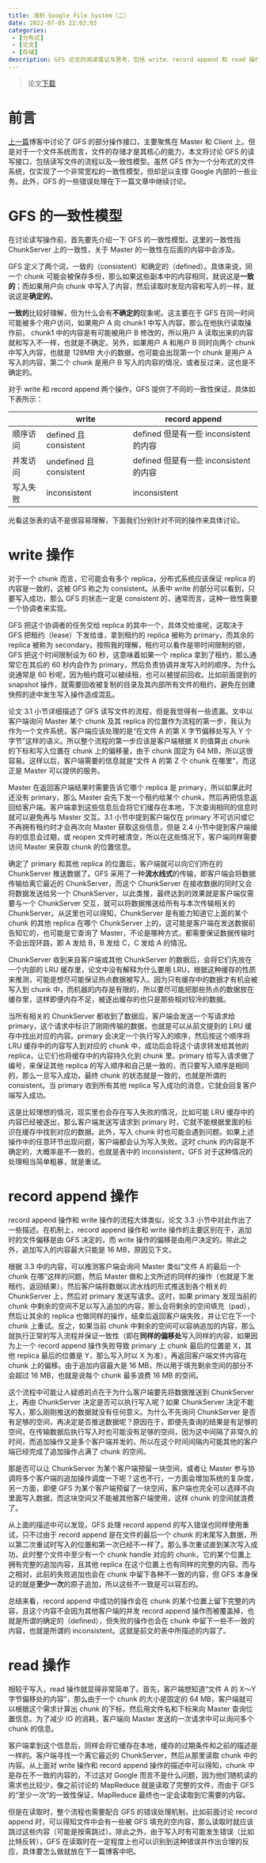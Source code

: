 ```yaml
---
title: 浅析 Google File System（二）
date: 2022-07-05 22:02:03
categories:
 - [分布式]
 - [论文]
 - [存储]
description: GFS 论文的阅读笔记与思考，包括 write、record append 和 read 操作
---
```


> 论文[下载](https://pdos.csail.mit.edu/6.824/papers/gfs.pdf)

# 前言

[上一篇](/2022/07/03/GFS1)博客中讨论了 GFS 的部分操作接口，主要聚焦在 Master 和 Client 上。但是对于一个文件系统而言，文件的存储才是其核心的能力，本文将讨论 GFS 的读写接口，包括读写文件的流程以及一致性模型。虽然 GFS 作为一个分布式的文件系统，仅实现了一个非常宽松的一致性模型，但却足以支撑 Google 内部的一些业务。此外，GFS 的一些错误处理在下一篇文章中继续讨论。

# GFS 的一致性模型

在讨论读写操作前，首先要先介绍一下 GFS 的一致性模型。这里的一致性指 ChunkServer 上的一致性，关于 Master 的一致性在后面的内容中会涉及。

GFS 定义了两个词，一致的（consistent）和确定的（defined）。具体来说，同一个 chunk 可能会被保存多份，那么如果这些副本中的内容相同，就说这是**一致的**；而如果用户向 chunk 中写入了内容，然后读取时发现内容和写入的一样，就说这是**确定的**。

**一致的**比较好理解，但为什么会有**不确定的**现象呢。这主要在于 GFS 在同一时间可能被多个用户访问，如果用户 A 向 chunk1 中写入内容，那么在他执行读取操作前， chunk1 中的内容是有可能被用户 B 修改的，所以用户 A 读取出来的内容就和写入不一样，也就是不确定。另外，如果用户 A 和用户 B 同时向两个 chunk 中写入内容，也就是 128MB 大小的数据，也可能会出现第一个 chunk 是用户 A 写入的内容，第二个 chunk 是用户 B 写入的内容的情况，或者反过来，这也是不确定的。

对于 write 和 record append 两个操作，GFS 提供了不同的一致性保证，具体如下表所示：

|          | write                   | record append                          |
| -------- | ----------------------- | -------------------------------------- |
| 顺序访问 | defined 且 consistent   | defined 但是有一些 inconsistent 的内容 |
| 并发访问 | undefined 且 consistent | defined 但是有一些 inconsistent 的内容 |
| 写入失败 | inconsistent            | inconsistent                           |

光看这张表的话不是很容易理解，下面我们分别针对不同的操作来具体讨论。

# write 操作

对于一个 chunk 而言，它可能会有多个 replica，分布式系统应该保证 replica 的内容是一致的，这被 GFS 称之为 consistent。从表中 write 的部分可以看到，只要写入成功，那么 GFS 的状态一定是 consistent 的，通常而言，这种一致性需要一个协调者来实现。

GFS 把这个协调者的任务交给 replica 的其中一个，具体交给谁呢，这取决于 GFS 把租约（lease）下发给谁，拿到租约的 replica 被称为 primary，而其余的 replica 被称为 secondary。按照我的理解，租约可以看作是带时间限制的锁，GFS 把这个时间限制设为 60 秒，这意味着如果一个 replica 拿到了租约，那么通常它在其后的 60 秒内会作为 primary，然后负责协调并发写入时的顺序。为什么说通常是 60 秒呢，因为租约既可以被续租，也可以被提前回收。比如前面提到的 snapshot 操作，就需要回收被复制的目录及其内部所有文件的租约，避免在创建快照的途中发生写入操作造成混乱。

论文 3.1 小节详细描述了 GFS 读写文件的流程，但是我觉得有一些遗漏。文中以客户端询问 Master 某个 chunk 及其 replica 的位置作为流程的第一步，我认为作为一个文件系统，客户端应该处理的是“在文件 A 的第 X 字节偏移处写入 Y 个字节”这样的语义。所以整个流程的第一步应该是客户端根据 X 的值算出 chunk 的下标和写入位置在 chunk 上的偏移量，由于 chunk 固定为 64 MB，所以这很容易。这样以后，客户端需要的信息就是“文件 A 的第 Z 个 chunk 在哪里”，而这正是 Master 可以提供的服务。

Master 在返回客户端结果时需要告诉它哪个 replica 是 primary，所以如果此时还没有 primary，那么 Master 会先下发一个租约给某个 chunk，然后再把信息返回给客户端。客户端拿到这些信息后会将它们缓存在本地，下次查询相同的信息时就可以避免再与 Master 交互。3.1 小节中提到客户端仅在 primary 不可访问或它不再拥有租约时才会再次向 Master 获取这些信息，但是 2.4 小节中提到客户端缓存的信息会过期，或 reopen 文件时被清空，所以在这些情况下，客户端同样需要访问 Master 来获取 chunk 的位置信息。

确定了 primary 和其他 replica 的位置后，客户端就可以向它们所在的 ChunkServer 推送数据了。GFS 采用了一种**流水线式**的传输，即客户端会将数据传输给离它最近的 ChunkServer，而这个 ChunkServer 在接收数据的同时又会将数据发送给另一个 ChunkServer，以此类推，最终达到的效果就是客户端仅需要与一个 ChunkServer 交互，就可以将数据推送给所有与本次传输相关的 ChunkServer。从这里也可以得知，ChunkServer 是有能力知道它上面的某个 chunk 的其他 replica 在哪个 ChunkServer 上的，这可能是客户端在发送数据前告知它的，也可能是它查询了 Master，不论是哪种方式，都需要保证数据传输时不会出现环路，即 A 发给 B，B 发给 C，C 发给 A 的情况。

ChunkServer 收到来自客户端或其他 ChunkServer 的数据后，会将它们先放在一个内部的 LRU 缓存里，论文中没有解释为什么要用 LRU，根据这种缓存的性质来推测，可能是想尽可能保证热点数据被写入。因为只有缓存中的数据才有机会被写入到 chunk 中，而机器的内存是有限的，所以要尽可能把那些热点的数据放在缓存里，这样即便内存不足，被逐出缓存的也只是那些相对较冷的数据。

当所有相关的 ChunkServer 都收到了数据后，客户端会发送一个写请求给 primary，这个请求中标识了刚刚传输的数据，也就是可以从前文提到的 LRU 缓存中找出对应的内容。primary 会决定一个执行写入的顺序，然后按这个顺序将 LRU 缓存中的内容写入到对应的 chunk 中，成功后会将这个请求转发给其他的 replica，让它们也将缓存中的内容持久化到 chunk 里。primary 给写入请求做了编号，来保证其他 replica 的写入顺序和自己是一致的，而只要写入顺序是相同的，那么一旦写入成功，最终 chunk 的状态就是一致的，也就是所谓的 consistent。当 primary 收到所有其他 replica 写入成功的消息，它就会回复客户端写入成功。

这是比较理想的情况，现实里也会存在写入失败的情况，比如可能 LRU 缓存中的内容已经被逐出，那么客户端发送写请求到 primary 时，它就不能根据里面的标识在缓存中找到对应的数据。此外，写入 chunk 时也可能会遇到问题。如果上述操作中的任意环节出现问题，客户端都会认为写入失败。这时 chunk 的内容是不确定的，大概率是不一致的，也就是表中的 inconsistent，GFS 对于这种情况的处理相当简单粗暴，就是重试。

# record append 操作

record append 操作和 write 操作的流程大体类似，论文 3.3 小节中对此作出了一些描述。在机制上，record append 操作和 write 操作的主要区别在于，追加时的文件偏移是由 GFS 决定的，而 write 操作的偏移是由用户决定的。除此之外，追加写入的内容最大只能是 16 MB，原因见下文。

根据 3.3 中的内容，可以推测客户端会询问 Master 类似“文件 A 的最后一个 chunk 在哪”这样的问题，然后 Master 做和上文所述的同样的操作（也就是下发租约，返回结果）。然后客户端将数据以流水线的形式推送到各个相关的 ChunkServer 上，然后对 primary 发送写请求。这时，如果 primary 发现当前的 chunk 中剩余的空间不足以写入追加的内容，那么会将剩余的空间填充（pad），然后让其余的 replica 也做同样的操作，结束后返回客户端失败，并让它在下一个 chunk 上重试。反之，如果当前 chunk 中剩余的空间可以容纳追加的内容，那么就执行正常的写入流程并保证一致性（即在**同样的偏移处**写入同样的内容，如果因为上一个 record append 操作失败导致 primary 上 chunk 最后的位置是 X，其他 replica 最后的位置是 Y，那么写入时以 X 为准），再返回客户端文件内容在 chunk 上的偏移。由于追加内容最大是 16 MB，所以用于填充剩余空间的部分不会超过 16 MB，也就是说每个 chunk 最多浪费 16 MB 的空间。

这个流程中可能让人疑惑的点在于为什么客户端要先将数据推送到 ChunkServer 上，再由 ChunkServer 决定是否可以执行写入呢？如果 ChunkServer 决定不能写入，那么刚刚推送的数据就没有任何意义。为什么不先询问 ChunkServer 是否有足够的空间，再决定是否推送数据呢？原因在于，即便先查询的结果是有足够的空间，在传输数据后执行写入时也可能没有足够的空间，因为这中间隔了非常久的时间，而追加操作又是多个客户端并发的，所以在这个时间间隔内可能其他的客户端已经完成了追加操作占满了 chunk 的空间。

那是否可以让 ChunkServer 为某个客户端预留一块空间，或者让 Master 参与协调将多个客户端的追加操作调度一下呢？这也不行，一方面会增加系统的复杂度，另一方面，即便 GFS 为某个客户端预留了一块空间，客户端也完全可以选择不向里面写入数据，而这块空间又不能被其他客户端使用，这样 chunk 的空间就浪费了。

从上面的描述中可以发现，GFS 处理 record append 的写入错误也同样使用重试，只不过由于 record append 是在文件的最后一个 chunk 的末尾写入数据，所以第二次重试时写入的位置和第一次已经不一样了。那么多次重试直到某次写入成功，此时整个文件中至少有一个 chunk handle 对应的 chunk，它的某个位置上拥有完整的追加内容，且其他 replica 在这个位置上也有同样的完整的内容。而与之相对，此前的失败追加也会在 chunk 中留下各种不一致的内容，但 GFS 本身保证的就是**至少一次**的原子追加，所以这些不一致是可以容忍的。

总结来看，record append 中成功的操作会在 chunk 的某个位置上留下完整的内容，且这个内容不会因为其他客户端的并发 record append 操作而被覆盖掉，也就是所谓的确定的（defined），但失败的操作也会在 chunk 中留下一些不一致的内容，也就是所谓的 inconsistent。这就是前文的表中所描述的内容了。

# read 操作

相较于写入，read 操作就显得非常简单了。首先，客户端想知道“文件 A 的 X～Y 字节偏移处的内容”，那么由于一个 chunk 的大小是固定的 64 MB，客户端就可以根据这个需求计算出 chunk 的下标，然后用文件名和下标来向 Master 查询位置信息。为了减少 IO 的消耗，客户端向 Master 发送的一次请求中可以询问多个 chunk 的信息。

客户端拿到这个信息后，同样会将它缓存在本地，缓存的过期条件和之前的描述是一样的。客户端寻找一个离它最近的 ChunkServer，然后从那里读取 chunk 中的内容。从上面对 write 操作和 record append 操作的描述中可以得知，chunk 中是存在不一致的内容的，不过这对 Google 而言不是什么问题，因为他们随机读的需求也比较少，像之前讨论的 MapReduce 就是读取了完整的文件，而由于 GFS 的“至少一次”的一致性保证，MapReduce 最终也一定会读取到它需要的内容。

但是在读取时，整个流程也需要配合 GFS 的错误处理机制，比如前面讨论 record append 时，可以得知文件中会有一些被 GFS 填充的空内容，那么读取时就应该跳过这些内容（可能是按需跳过）。除此之外，由于写入时有可能发生错误（比如比特反转），GFS 在读取时在一定程度上也可以识别到这种错误并作出合理的反应，具体要怎么做就放在下一篇博客中吧。